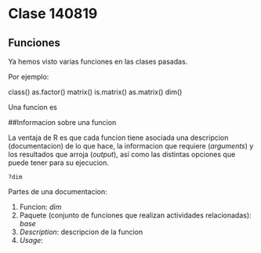# Clase 140819

## Funciones
Ya hemos visto varias funciones en las clases pasadas.

Por ejemplo:

class()
as.factor()
matrix()
is.matrix()
as.matrix()
dim()

Una funcion es 


##Informacion sobre una funcion

La ventaja de R es que cada funcion tiene asociada una descripcion (documentacion) de lo que hace, la informacion que requiere (_arguments_) y los resultados que arroja (_output_), así como las distintas opciones que puede tener para su ejecucion.

```{r, echo=FALSE}
?dim
```

Partes de una documentacion:

1. Funcion: _dim_
2. Paquete (conjunto de funciones que realizan actividades relacionadas): _base_
3. _Description_: descripcion de la funcion
4. _Usage_: 